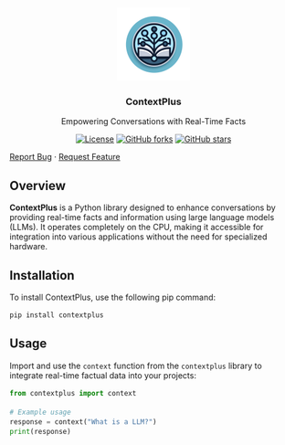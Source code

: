 <br />
<p align="center">
<a><img src="https://raw.githubusercontent.com/Multi-Agent-LLMs/context-plus/main/image/contextplus-circle.png?token=GHSAT0AAAAAACRDJ47UT64OBP3RQ372AGN2ZR2FGSQ" alt="ContextPlus" width="128" height="128" title="FawnRescue"></a>
  <h3 align="center">ContextPlus</h3>
  <p align="center">
    Empowering Conversations with Real-Time Facts<br />
    <p align="center">
  <a href="https://github.com/Multi-Agent-LLMs/ContextPlus/blob/main/LICENSE"><img src="https://img.shields.io/github/license/FawnRescue/drone" alt="License"></a>
  <a href="https://github.com/Multi-Agent-LLMs/ContextPlus/network/members"><img src="https://img.shields.io/github/forks/FawnRescue/drone?style=social" alt="GitHub forks"></a>
  <a href="https://github.com/Multi-Agent-LLMs/ContextPlus/stargazers"><img src="https://img.shields.io/github/stars/FawnRescue/drone?style=social" alt="GitHub stars"></a>
</p>
    <p>
    <a href="https://github.com/Multi-Agent-LLMs/ContextPlus/issues">Report Bug</a>
    ·
    <a href="https://github.com/Multi-Agent-LLMs/ContextPlus/issues">Request Feature</a>
    </p>
  </p>
</p>

## Overview
**ContextPlus** is a Python library designed to enhance conversations by providing real-time facts and information using large language models (LLMs). It operates completely on the CPU, making it accessible for integration into various applications without the need for specialized hardware.

## Installation

To install ContextPlus, use the following pip command:

```bash
pip install contextplus
```

## Usage

Import and use the `context` function from the `contextplus` library to integrate real-time factual data into your projects:

```python
from contextplus import context

# Example usage
response = context("What is a LLM?")
print(response)
```
